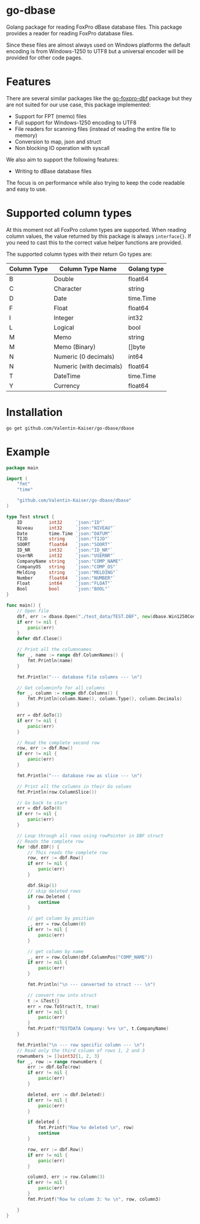 # go-dbase

Golang package for reading FoxPro dBase database files.
This package provides a reader for reading FoxPro database files.

Since these files are almost always used on Windows platforms the default encoding is from Windows-1250 to UTF8 but a universal encoder will be provided for other code pages.
# Features 

There are several similar packages like the [go-foxpro-dbf](https://github.com/SebastiaanKlippert/go-foxpro-dbf) package but they are not suited for our use case, this package implemented:

* Support for FPT (memo) files
* Full support for Windows-1250 encoding to UTF8
* File readers for scanning files (instead of reading the entire file to memory)
* Conversion to map, json and struct
* Non blocking IO operation with syscall

We also aim to support the following features:

* Writing to dBase database files

The focus is on performance while also trying to keep the code readable and easy to use.

# Supported column types

At this moment not all FoxPro column types are supported.
When reading column values, the value returned by this package is always `interface{}`. 
If you need to cast this to the correct value helper functions are provided.

The supported column types with their return Go types are: 

| Column Type | Column Type Name | Golang type |
|------------|-----------------|-------------|
| B | Double | float64 |
| C | Character | string |
| D | Date | time.Time |
| F | Float | float64 |
| I | Integer | int32 |
| L | Logical | bool |
| M | Memo  | string |
| M | Memo (Binary) | []byte |
| N | Numeric (0 decimals) | int64 |
| N | Numeric (with decimals) | float64 |
| T | DateTime | time.Time |
| Y | Currency | float64 |

# Installation
``` 
go get github.com/Valentin-Kaiser/go-dbase/dbase
```

# Example

```go
package main

import (
	"fmt"
	"time"

	"github.com/Valentin-Kaiser/go-dbase/dbase"
)

type Test struct {
	ID          int32     `json:"ID"`
	Niveau      int32     `json:"NIVEAU"`
	Date        time.Time `json:"DATUM"`
	TIJD        string    `json:"TIJD"`
	SOORT       float64   `json:"SOORT"`
	ID_NR       int32     `json:"ID_NR"`
	UserNR      int32     `json:"USERNR"`
	CompanyName string    `json:"COMP_NAME"`
	CompanyOS   string    `json:"COMP_OS"`
	Melding     string    `json:"MELDING"`
	Number      float64   `json:"NUMBER"`
	Float       int64     `json:"FLOAT"`
	Bool        bool      `json:"BOOL"`
}

func main() {
	// Open file
	dbf, err := dbase.Open("./test_data/TEST.DBF", new(dbase.Win1250Converter))
	if err != nil {
		panic(err)
	}
	defer dbf.Close()

	// Print all the columnnames
	for _, name := range dbf.ColumnNames() {
		fmt.Println(name)
	}

	fmt.Println("--- database file columns --- \n")

	// Get columninfo for all columns
	for _, column := range dbf.Columns() {
		fmt.Println(column.Name(), column.Type(), column.Decimals)
	}

	err = dbf.GoTo(1)
	if err != nil {
		panic(err)
	}

	// Read the complete second row
	row, err := dbf.Row()
	if err != nil {
		panic(err)
	}

	fmt.Println("--- database row as slice --- \n")

	// Print all the columns in their Go values
	fmt.Println(row.ColumnSlice())

	// Go back to start
	err = dbf.GoTo(0)
	if err != nil {
		panic(err)
	}

	// Loop through all rows using rowPointer in DBF struct
	// Reads the complete row
	for !dbf.EOF() {
		// This reads the complete row
		row, err := dbf.Row()
		if err != nil {
			panic(err)
		}

		dbf.Skip(1)
		// skip deleted rows
		if row.Deleted {
			continue
		}

		// get column by position
		_, err = row.Column(0)
		if err != nil {
			panic(err)
		}

		// get column by name
		_, err = row.Column(dbf.ColumnPos("COMP_NAME"))
		if err != nil {
			panic(err)
		}

		fmt.Println("\n --- converted to struct --- \n")

		// convert row into struct
		t := &Test{}
		err = row.ToStruct(t, true)
		if err != nil {
			panic(err)
		}
		fmt.Printf("TESTDATA Company: %+v \n", t.CompanyName)
	}

	fmt.Println("\n --- row specific column --- \n")
	// Read only the third column of rows 1, 2 and 3
	rownumbers := []uint32{1, 2, 3}
	for _, row := range rownumbers {
		err := dbf.GoTo(row)
		if err != nil {
			panic(err)
		}

		deleted, err := dbf.Deleted()
		if err != nil {
			panic(err)
		}

		if deleted {
			fmt.Printf("Row %v deleted \n", row)
			continue
		}

		row, err := dbf.Row()
		if err != nil {
			panic(err)
		}

		column3, err := row.Column(3)
		if err != nil {
			panic(err)
		}
		fmt.Printf("Row %v column 3: %v \n", row, column3)

	}
}

```